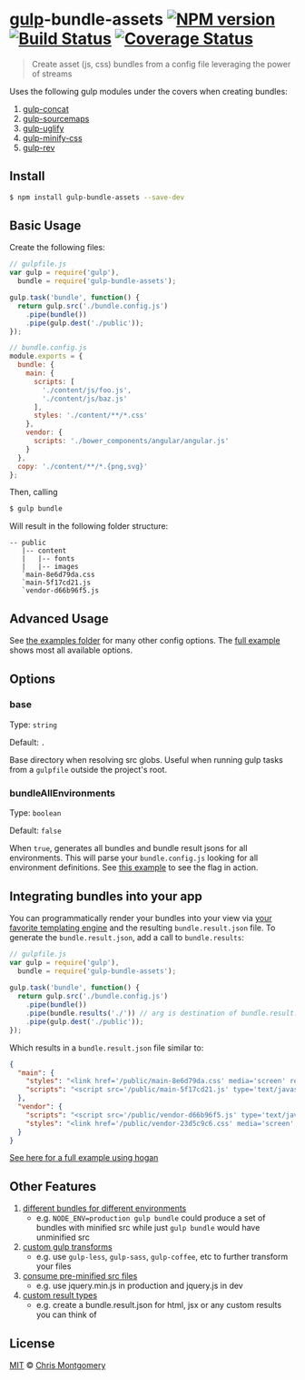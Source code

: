 # [gulp](http://gulpjs.com/)-bundle-assets [![NPM version][npm-image]][npm-url] [![Build Status][travis-image]][travis-url] [![Coverage Status][coverage-image]][coverage-url]

> Create asset (js, css) bundles from a config file leveraging the power of streams

Uses the following gulp modules under the covers when creating bundles:

1. [gulp-concat](https://github.com/wearefractal/gulp-concat)
2. [gulp-sourcemaps](https://github.com/floridoo/gulp-sourcemaps)
3. [gulp-uglify](https://github.com/terinjokes/gulp-uglify)
4. [gulp-minify-css](https://github.com/jonathanepollack/gulp-minify-css)
6. [gulp-rev](https://github.com/sindresorhus/gulp-rev)

## Install

```bash
$ npm install gulp-bundle-assets --save-dev
```

## Basic Usage

Create the following files:

```js
// gulpfile.js
var gulp = require('gulp'),
  bundle = require('gulp-bundle-assets');

gulp.task('bundle', function() {
  return gulp.src('./bundle.config.js')
    .pipe(bundle())
    .pipe(gulp.dest('./public'));
});
```

```js
// bundle.config.js
module.exports = {
  bundle: {
    main: {
      scripts: [
        './content/js/foo.js',
        './content/js/baz.js'
      ],
      styles: './content/**/*.css'
    },
    vendor: {
      scripts: './bower_components/angular/angular.js'
    }
  },
  copy: './content/**/*.{png,svg}'
};
```

Then, calling

```bash
$ gulp bundle
```

Will result in the following folder structure:

```
-- public
   |-- content
   |   |-- fonts
   |   |-- images
   `main-8e6d79da.css
   `main-5f17cd21.js
   `vendor-d66b96f5.js
```

## Advanced Usage

See [the examples folder](examples) for many other config options. The [full example](examples/full) shows most 
all available options.

## Options

### base

Type: `string`

Default: `.`

Base directory when resolving src globs. Useful when running gulp tasks from a `gulpfile` outside the project's root.

### bundleAllEnvironments

Type: `boolean`

Default: `false`

When `true`, generates all bundles and bundle result jsons for all environments.
This will parse your `bundle.config.js` looking for all environment definitions.
See [this example](examples/bundle-all-environments) to see the flag in action.

## Integrating bundles into your app

You can programmatically render your bundles into your view via 
[your favorite templating engine](https://www.google.com/webhp?ion=1&espv=2&ie=UTF-8#q=node%20js%20templating%20engine)
and the resulting `bundle.result.json` file. To generate the `bundle.result.json`, add a call to `bundle.results`:

```js
// gulpfile.js
var gulp = require('gulp'),
  bundle = require('gulp-bundle-assets');
  
gulp.task('bundle', function() {
  return gulp.src('./bundle.config.js')
    .pipe(bundle())
    .pipe(bundle.results('./')) // arg is destination of bundle.result.json
    .pipe(gulp.dest('./public'));
});
```

Which results in a `bundle.result.json` file similar to:

```json
{
  "main": {
    "styles": "<link href='/public/main-8e6d79da.css' media='screen' rel='stylesheet' type='text/css'/>",
    "scripts": "<script src='/public/main-5f17cd21.js' type='text/javascript'></script>"
  },
  "vendor": {
    "scripts": "<script src='/public/vendor-d66b96f5.js' type='text/javascript'></script>",
    "styles": "<link href='/public/vendor-23d5c9c6.css' media='screen' rel='stylesheet' type='text/css'/>"
  }
}
```

[See here for a full example using hogan](examples/express-app-using-result-json/readme.md)

## Other Features

1. [different bundles for different environments](examples/per-environment)
    * e.g. `NODE_ENV=production gulp bundle` could produce a set of bundles with minified src while just `gulp bundle` would have unminified src  
2. [custom gulp transforms](examples/custom-transforms/readme.md)
    * e.g. use `gulp-less`, `gulp-sass`, `gulp-coffee`, etc to further transform your files
3. [consume pre-minified src files](examples/full)
    * e.g. use jquery.min.js in production and jquery.js in dev
4. [custom result types](examples/custom-result)
    * e.g. create a bundle.result.json for html, jsx or any custom results you can think of

## License

[MIT](http://opensource.org/licenses/MIT) © [Chris Montgomery](http://www.chrismontgomery.info/)

[npm-url]: https://npmjs.org/package/gulp-bundle-assets
[npm-image]: http://img.shields.io/npm/v/gulp-bundle-assets.svg
[travis-image]: https://travis-ci.org/chmontgomery/gulp-bundle-assets.svg?branch=master
[travis-url]: https://travis-ci.org/chmontgomery/gulp-bundle-assets
[coverage-image]: https://img.shields.io/coveralls/chmontgomery/gulp-bundle-assets.svg
[coverage-url]: https://coveralls.io/r/chmontgomery/gulp-bundle-assets